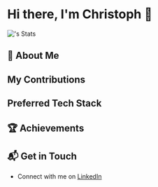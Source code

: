 # Hi there, I'm Christoph  👋

![<username>'s Stats](https://github-readme-stats.vercel.app/api?username=chphr&theme=vue-dark&show_icons=true&hide_border=true&count_private=true)

## 🚀 About Me

## My Contributions

## Preferred Tech Stack

## 🏆 Achievements

## 📬 Get in Touch

- Connect with me on [LinkedIn](https://www.linkedin.com/in/christoph-rieger)

<!--
**chphr/chphr** is a ✨ _special_ ✨ repository because its `README.md` (this file) appears on your GitHub profile.

Here are some ideas to get you started:

- 🔭 I’m currently working on ...
- 🌱 I’m currently learning ...
- 👯 I’m looking to collaborate on ...
- 🤔 I’m looking for help with ...
- 💬 Ask me about ...
- 📫 How to reach me: ...
- 😄 Pronouns: ...
- ⚡ Fun fact: ...
-->
